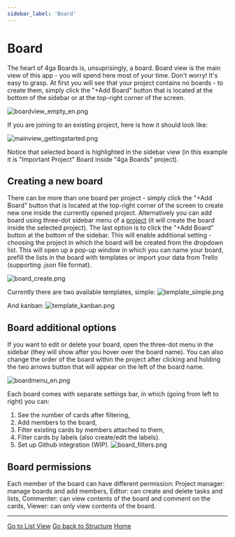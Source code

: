 ```yaml
---
sidebar_label: 'Board'
---
```


# Board
The heart of 4ga Boards is, unsuprisingly, a board. Board view is the main view of this app - you will spend here most of your time. Don't worry! It's easy to grasp. 
At first you will see that your project contains no boards - to create them, simply click the "+Add Board" button that is located at the bottom of the sidebar or at the top-right corner of the screen. 

![boardview_empty_en.png](../boardviewempty_en.png)

If you are joining to an existing project, here is how it should look like:

![mainview_gettingstarted.png](../mainviewgettingstarted_en.png)

Notice that selected board is highlighted in the sidebar view (in this example it is "Important Project" Board inside "4ga Boards" project).

## Creating a new board

There can be more than one board per project - simply click the "+Add Board" button that is located at the top-right corner of the screen to create new one inside the currently opened project. Alternatively you can add board using three-dot sidebar menu of a [project](/en/project) (it will create the board inside the selected project). The last option is to click the "+Add Board" button at the bottom of the sidebar. This will enable additional setting - choosing the project in which the board will be created from the dropdown list.
This will open up a pop-up window in which you can name your board, prefill the lists in the board with templates or import your data from Trello (supporting .json file format).

![board_create.png](../boardcreate_en.png)

Currently there are two available templates, simple:
![template_simple.png](../templatesimple_en.png)

And kanban:
![template_kanban.png](../templatekanban_en.png)


## Board additional options

If you want to edit or delete your board, open the three-dot menu in the sidebar (they will show after you hover over the board name). You can also change the order of the board within the project after clicking and holding the two arrows button that will appear on the left of the board name.

![boardmenu_en.png](../boardmenu_en.png)

Each board comes with separate settings bar, in which (going from left to right) you can:

1. See the number of cards after filtering,
2. Add members to the board, 
3. Filter existing cards by members attached to them,
4. Filter cards by labels (also create/edit the labels).
5. Set up Github integration (WIP).
![board_filters.png](../boardfilters_en.png)

## Board permissions
Each member of the board can have different permission:
Project manager: manage boards and add members,
Editor:  can create and delete tasks and lists,
Commenter:  can view contents of the board and comment on the cards,
Viewer: can only view contents of the board.


---

[Go to List View](/list)
[Go back to Structure](/structure)
[Home](/home)